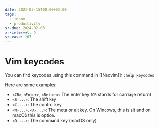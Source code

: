 ```yaml
---
date: 2023-03-15T00:00+03:00
tags:
  - inbox
  - productivity
sr-due: 2024-02-03
sr-interval: 6
sr-ease: 267
---
```


# Vim keycodes

You can find keycodes using this command in [[Neovim]]:
`:help keycodes`

Here are some examples:

- `<CR>`, `<Enter>`, `<Return>`: The enter key (`CR` stands for carriage return)
- `<S-...>`: The shift key
- `<C-...>`: The control key
- `<M-...>`, `<A-...>`: The meta or alt key. On Windows, this is alt and on macOS this is option.
- `<D-...>`: The command key (macOS only)
